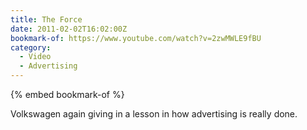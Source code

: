 ```yaml
---
title: The Force
date: 2011-02-02T16:02:00Z
bookmark-of: https://www.youtube.com/watch?v=2zwMWLE9fBU
category:
  - Video
  - Advertising
---
```

{% embed bookmark-of %}

Volkswagen again giving in a lesson in how advertising is really done.
